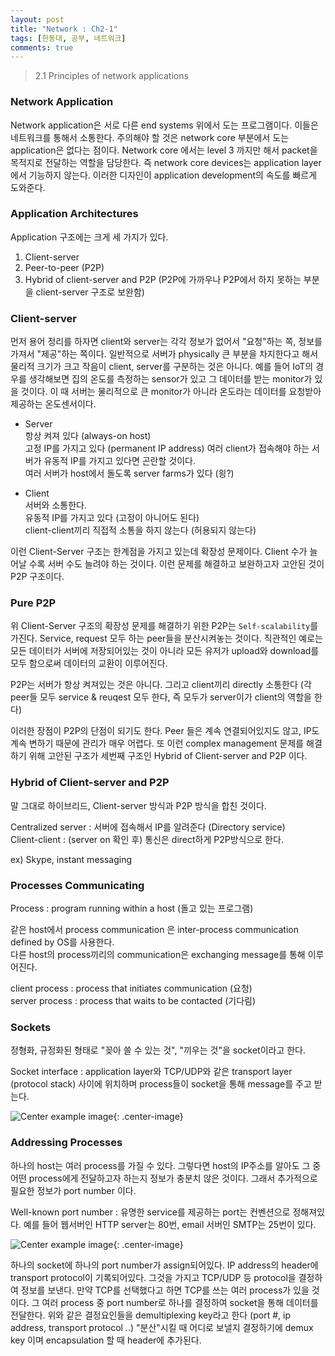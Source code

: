 ```yaml
---
layout: post
title: "Network : Ch2-1"
tags: [한동대, 공부, 네트워크]
comments: true
---
```


> 2.1 Principles of network applications  

### Network Application  
Network application은 서로 다른 end systems 위에서 도는 프로그램이다. 이들은 네트워크를 통해서 소통한다. 주의해야 할 것은 network core 부분에서 도는 application은 없다는 점이다. Network core 에서는 level 3 까지만 해서 packet을 목적지로 전달하는 역할을 담당한다. 즉 network core devices는 application layer에서 기능하지 않는다. 이러한 디자인이 application development의 속도를 빠르게 도와준다.  

### Application Architectures  
Application 구조에는 크게 세 가지가 있다.  
1. Client-server  
2. Peer-to-peer (P2P)  
3. Hybrid of client-server and P2P (P2P에 가까우나 P2P에서 하지 못하는 부분을 client-server 구조로 보완함)  

### Client-server  
먼저 용어 정리를 하자면 client와 server는 각각 정보가 없어서 "요청"하는 쪽, 정보를 가져서 "제공"하는 쪽이다. 일반적으로 서버가 physically 큰 부분을 차지한다고 해서 물리적 크기가 크고 작음이 client, server를 구분하는 것은 아니다. 예를 들어 IoT의 경우를 생각해보면 집의 온도를 측정하는 sensor가 있고 그 데이터를 받는 monitor가 있을 것이다. 이 때 서버는 물리적으로 큰 monitor가 아니라 온도라는 데이터를 요청받아 제공하는 온도센서이다.  

- Server  
항상 켜져 있다 (always-on host)  
고정 IP를 가지고 있다 (permanent IP address) 여러 client가 접속해야 하는 서버가 유동적 IP를 가지고 있다면 곤란할 것이다.  
여러 서버가 host에서 돌도록 server farms가 있다 (읭?)  

- Client  
서버와 소통한다.  
유동적 IP를 가지고 있다 (고정이 아니어도 된다)  
client-client끼리 직접적 소통을 하지 않는다 (허용되지 않는다)  

이런 Client-Server 구조는 한계점을 가지고 있는데 확장성 문제이다. Client 수가 늘어날 수록 서버 수도 늘려야 하는 것이다. 이런 문제를 해결하고 보완하고자 고안된 것이 P2P 구조이다.  

### Pure P2P  
위 Client-Server 구조의 확장성 문제를 해결하기 위한 P2P는 `Self-scalability`를 가진다. Service, request 모두 하는 peer들을 분산시켜놓는 것이다. 직관적인 예로는 모든 데이터가 서버에 저장되어있는 것이 아니라 모든 유저가 upload와 download를 모두 함으로써 데이터의 교환이 이루어진다.  

P2P는 서버가 항상 켜져있는 것은 아니다. 그리고 client끼리 directly 소통한다 (각 peer들 모두 service & reuqest 모두 한다, 즉 모두가 server이가 client의 역할을 한다)  

이러한 장점이 P2P의 단점이 되기도 한다. Peer 들은 계속 연결되어있지도 않고, IP도 계속 변하기 때문에 관리가 매우 어렵다. 또 이런 complex management 문제를 해결하기 위해 고안된 구조가 세번째 구조인 Hybrid of Client-server and P2P 이다.  

### Hybrid of Client-server and P2P  
말 그대로 하이브리드, Client-server 방식과 P2P 방식을 합친 것이다.  

Centralized server : 서버에 접속해서 IP를 알려준다 (Directory service)  
Client-client : (server on 확인 후) 통신은 direct하게 P2P방식으로 한다.  

ex) Skype, instant messaging  

### Processes Communicating  
Process : program running within a host (돌고 있는 프로그램)  

같은 host에서 process communication 은 inter-process communication defined by OS를 사용한다.  
다른 host의 process끼리의 communication은 exchanging message를 통해 이루어진다.  

client process : process that initiates communication (요청)  
server process : process that waits to be contacted (기다림)  

### Sockets  
정형화, 규정화된 형태로 "꽂아 쓸 수 있는 것", "끼우는 것"을 socket이라고 한다.  

Socket interface : application layer와 TCP/UDP와 같은 transport layer (protocol stack) 사이에 위치하며 process들이 socket을 통해 message를 주고 받는다.  

![Center example image](https://user-images.githubusercontent.com/35067611/64934473-ff7ad200-d885-11e9-861a-ce2192ce9d41.png "Center"){: .center-image}  

### Addressing Processes  
하나의 host는 여러 process를 가질 수 있다. 그렇다면 host의 IP주소를 알아도 그 중 어떤 process에게 전달하고자 하는지 정보가 충분치 않은 것이다. 그래서 추가적으로 필요한 정보가 port number 이다.  

Well-known port number : 유명한 service를 제공하는 port는 컨벤션으로 정해져있다. 예를 들어 웹서버인 HTTP server는 80번, email 서버인 SMTP는 25번이 있다.  

![Center example image](https://user-images.githubusercontent.com/35067611/64934526-5aacc480-d886-11e9-8d16-992c7047f20a.png "Center"){: .center-image}  

하나의 socket에 하나의 port number가 assign되어있다. 
IP address의 header에 transport protocol이 기록되어있다. 그것을 가지고 TCP/UDP 등 protocol을 결정하여 정보를 보낸다. 만약 TCP를 선택했다고 하면 TCP를 쓰는 여러 process가 있을 것이다. 그 여러 process 중 port number로 하나를 결정하여 socket을 통해 데이터를 전달한다. 위와 같은 결정요인들을 demultiplexing key라고 한다 (port #, ip address, transport protocol ..) "분산"시킬 때 어디로 보낼지 결정하기에 demux key 이며 encapsulation 할 때 header에 추가된다.  

